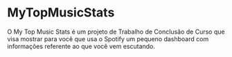 # MyTopMusicStats
O My Top Music Stats é um projeto de Trabalho de Conclusão de Curso que visa mostrar para você que usa o Spotify um pequeno dashboard com informações referente ao que você vem escutando.
